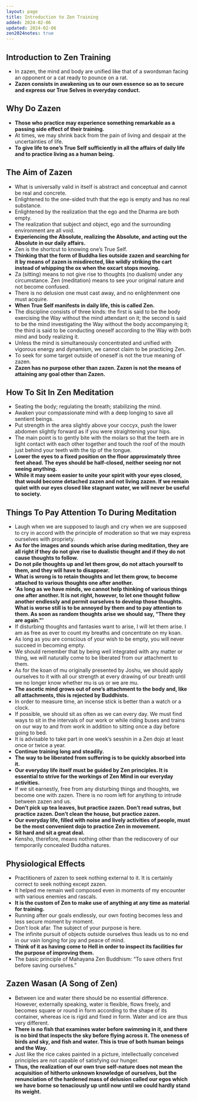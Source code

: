```yaml
---
layout: page
title: Introduction to Zen Training
added: 2024-02-06
updated: 2024-02-06
zen2024notes: true
---
```


## Introduction to Zen Training

- In zazen, the mind and body are unified like that of a swordsman facing an opponent or a cat ready to pounce on a rat.
- **Zazen consists in awakening us to our own essence so as to secure and express our True Selves in everyday conduct.**

## Why Do Zazen

- **Those who practice may experience something remarkable as a passing side effect of their training.**
- At times, we may shrink back from the pain of living and despair at the uncertainties of life.
- **To give life to one’s True Self sufficiently in all the affairs of daily life and to practice living as a human being.**

## The Aim of Zazen

- What is universally valid in itself is abstract and conceptual and cannot be real and concrete.
- Enlightened to the one-sided truth that the ego is empty and has no real substance.
- Enlightened by the realization that the ego and the Dharma are both empty.
- The realization that subject and object, ego and the surrounding environment are all void.
- **Experiencing the Absolute, realizing the Absolute, and acting out the Absolute in our daily affairs.**
- Zen is the shortcut to knowing one’s True Self.
- **Thinking that the form of Buddha lies outside zazen and searching for it by means of zazen is misdirected, like wildly striking the cart instead of whipping the ox when the oxcart stops moving.**
- Za (sitting) means to not give rise to thoughts (no dualism) under any circumstance. Zen (meditation) means to see your original nature and not become confused.
- There is no delusion one must cast away, and no enlightenment one must acquire.
- **When True Self manifests in daily life, this is called Zen.**
- The discipline consists of three kinds: the first is said to be the body exercising the Way without the mind attendant on it; the second is said to be the mind investigating the Way without the body accompanying it; the third is said to be conducting oneself according to the Way with both mind and body realizing it.
- Unless the mind is simultaneously concentrated and unified with vigorous energy and dynamism, we cannot claim to be practicing Zen.
- To seek for some target outside of oneself is not the true meaning of zazen.
- **Zazen has no purpose other than zazen. Zazen is not the means of attaining any goal other than Zazen.**

## How To Sit In Zen Meditation

- Seating the body; regulating the breath; stabilizing the mind.
- Awaken your compassionate mind with a deep longing to save all sentient beings.
- Put strength in the area slightly above your coccyx, push the lower abdomen slightly forward as if you were straightening your hips.
- The main point is to gently bite with the molars so that the teeth are in light contact with each other together and touch the roof of the mouth just behind your teeth with the tip of the tongue.
- **Lower the eyes to a fixed position on the floor approximately three feet ahead. The eyes should be half-closed, neither seeing nor not seeing anything.**
- **While it may seem easier to unite your spirit with your eyes closed, that would become detached zazen and not living zazen. If we remain quiet with our eyes closed like stagnant water, we will never be useful to society.**

## Things To Pay Attention To During Meditation

- Laugh when we are supposed to laugh and cry when we are supposed to cry in accord with the principle of moderation so that we may express ourselves with propriety.
- **As for the images and sounds which arise during meditation, they are all right if they do not give rise to dualistic thought and if they do not cause thoughts to follow.**
- **Do not pile thoughts up and let them grow, do not attach yourself to them, and they will have to disappear.**
- **What is wrong is to retain thoughts and let them grow, to become attached to various thoughts one after another.**
- **'As long as we have minds, we cannot help thinking of various things one after another. It is not right, however, to let one thought follow another endlessly and permit ourselves to develop those thoughts. What is worse still is to be annoyed by them and to pay attention to them. As soon as random thoughts arise we should say, “There they are again."'**
- If disturbing thoughts and fantasies want to arise, I will let them arise. I am as free as ever to count my breaths and concentrate on my koan.
- As long as you are conscious of your wish to be empty, you will never succeed in becoming empty.
- We should remember that by being well integrated with any matter or thing, we will naturally come to be liberated from our attachment to them.
- As for the koan of mu originally presented by Joshu, we should apply ourselves to it with all our strength at every drawing of our breath until we no longer know whether mu is us or we are mu.
- **The ascetic mind grows out of one’s attachment to the body and, like all attachments, this is rejected by Buddhists.**
- In order to measure time, an incense stick is better than a watch or a clock.
- If possible, we should sit as often as we can every day. We must find ways to sit in the intervals of our work or while riding buses and trains on our way to and from work in addition to sitting once a day before going to bed.
- It is advisable to take part in one week’s sesshin in a Zen dojo at least once or twice a year.
- **Continue training long and steadily.**
- **The way to be liberated from suffering is to be quickly absorbed into it.**
- **Our everyday life itself must be guided by Zen principles. It is essential to strive for the workings of Zen Mind in our everyday activities.**
- If we sit earnestly, free from any disturbing things and thoughts, we become one with zazen. There is no room left for anything to intrude between zazen and us.
- **Don’t pick up tea leaves, but practice zazen. Don’t read sutras, but practice zazen. Don’t clean the house, but practice zazen.**
- **Our everyday life, filled with noise and lively activities of people, must be the most convenient dojo to practice Zen in movement.**
- **Sit hard and sit a great deal.**
- Kensho, therefore, means nothing other than the rediscovery of our temporarily concealed Buddha natures.

## Physiological Effects

- Practitioners of zazen to seek nothing external to it. It is certainly correct to seek nothing except zazen.
- It helped me remain well composed even in moments of my encounter with various enemies and rascals.
- **It is the custom of Zen to make use of anything at any time as material for training.**
- Running after our goals endlessly, our own footing becomes less and less secure moment by moment.
- Don’t look afar. The subject of your purpose is here.
- The infinite pursuit of objects outside ourselves thus leads us to no end in our vain longing for joy and peace of mind.
- **Think of it as having come to Hell in order to inspect its facilities for the purpose of improving them.**
- The basic principle of Mahayana Zen Buddhism: “To save others first before saving ourselves.”

## Zazen Wasan (A Song of Zen)
  
- Between ice and water there should be no essential difference. However, externally speaking, water is flexible, flows freely, and becomes square or round in form according to the shape of its container, whereas ice is rigid and fixed in form. Water and ice are thus very different.
- **There is no fish that examines water before swimming in it, and there is no bird that inspects the sky before flying across it. The oneness of birds and sky, and fish and water. This is true of both human beings and the Way.**
- Just like the rice cakes painted in a picture, intellectually conceived principles are not capable of satisfying our hunger.
- **Thus, the realization of our own true self-nature does not mean the acquisition of hitherto unknown knowledge of ourselves, but the renunciation of the hardened mass of delusion called our egos which we have borne so tenaciously up until now until we could hardly stand its weight.**